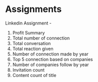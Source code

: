 # Assignments
Linkedin Assignment -
1)	Profit Summary 
2)	Total number of connection 
3)	Total conversation 
4)	Total reaction given 
5)	Number of connection made by year 
6)	Top 5 connection based on companies 
7)	Number of companies follow by year 
8)	Invitation count   
9)	Content count of title 


